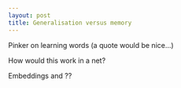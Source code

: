 ```yaml
---
layout: post
title: Generalisation versus memory
---
```



Pinker on learning words (a quote would be nice…)

How would this work in a net?


Embeddings and ??